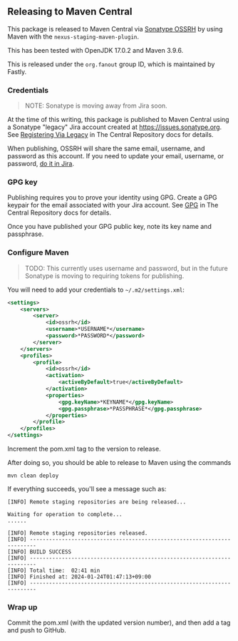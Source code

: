 ## Releasing to Maven Central

This package is released to Maven Central via
[Sonatype OSSRH](https://central.sonatype.org/publish/publish-guide/) by using Maven with the 
`nexus-staging-maven-plugin`.

This has been tested with OpenJDK 17.0.2 and Maven 3.9.6.

This is released under the `org.fanout` group ID, which is maintained by Fastly.

### Credentials

> NOTE: Sonatype is moving away from Jira soon.

At the time of this writing, this package is published to Maven Central using
a Sonatype "legacy" Jira account created at https://issues.sonatype.org.
See [Registering Via Legacy](https://central.sonatype.org/register/legacy/) in
The Central Repository docs for details.

When publishing, OSSRH will share the same email, username, and password as this account.
If you need to update your email, username, or password, [do it in Jira](https://central.sonatype.org/register/legacy/#review-requirements).

### GPG key

Publishing requires you to prove your identity using GPG. Create a GPG keypair
for the email associated with your Jira account. See [GPG](https://central.sonatype.org/publish/requirements/gpg/#review-requirements)
in The Central Repository docs for details.

Once you have published your GPG public key, note its key name and
passphrase.

### Configure Maven

> TODO: This currently uses username and password, but in the future
> Sonatype is moving to requiring tokens for publishing.

You will need to add your credentials to `~/.m2/settings.xml`:
```xml
<settings>
    <servers>
        <server>
            <id>ossrh</id>
            <username>*USERNAME*</username>
            <password>*PASSWORD*</password>
        </server>
    </servers>
    <profiles>
        <profile>
            <id>ossrh</id>
            <activation>
                <activeByDefault>true</activeByDefault>
            </activation>
            <properties>
                <gpg.keyName>*KEYNAME*</gpg.keyName>
                <gpg.passphrase>*PASSPHRASE*</gpg.passphrase>
            </properties>
        </profile>
    </profiles>
</settings>
```

Increment the pom.xml <version> tag to the version to release.

After doing so, you should be able to release to Maven using the commands
```shell script
mvn clean deploy
```

If everything succeeds, you'll see a message such as:

```
[INFO] Remote staging repositories are being released...

Waiting for operation to complete...
......

[INFO] Remote staging repositories released.
[INFO] ------------------------------------------------------------------------
[INFO] BUILD SUCCESS
[INFO] ------------------------------------------------------------------------
[INFO] Total time:  02:41 min
[INFO] Finished at: 2024-01-24T01:47:13+09:00
[INFO] ------------------------------------------------------------------------
```

### Wrap up

Commit the pom.xml (with the updated version number),
and then add a tag and push to GitHub.
